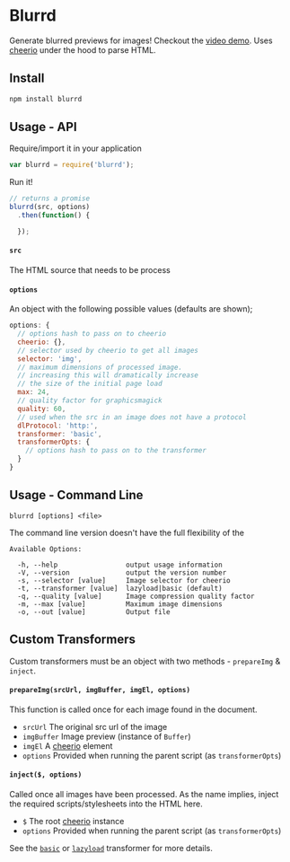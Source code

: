 # Blurrd

Generate blurred previews for images! Checkout the [video demo](https://www.youtube.com/watch?v=4HTpcauWaLs). Uses [cheerio](https://github.com/cheeriojs/cheerio) under the hood to parse HTML.

## Install

```javascript
npm install blurrd
```

## Usage - API

Require/import it in your application
```javascript
var blurrd = require('blurrd');
```

Run it!

```javascript
// returns a promise
blurrd(src, options)
  .then(function() {

  });
```

#### `src`

The HTML source that needs to be process

#### `options`

An object with the following possible values (defaults are shown);

```javascript
options: {
  // options hash to pass on to cheerio
  cheerio: {},
  // selector used by cheerio to get all images
  selector: 'img',
  // maximum dimensions of processed image.
  // increasing this will dramatically increase
  // the size of the initial page load
  max: 24,
  // quality factor for graphicsmagick
  quality: 60,
  // used when the src in an image does not have a protocol
  dlProtocol: 'http:',
  transformer: 'basic',
  transformerOpts: {
    // options hash to pass on to the transformer
  }
}
```

## Usage - Command Line

```
blurrd [options] <file>
```

The command line version doesn't have the full flexibility of the

```
Available Options:

  -h, --help                 output usage information
  -V, --version              output the version number
  -s, --selector [value]     Image selector for cheerio
  -t, --transformer [value]  lazyload|basic (default)
  -q, --quality [value]      Image compression quality factor
  -m, --max [value]          Maximum image dimensions
  -o, --out [value]          Output file
```

## Custom Transformers

Custom transformers must be an object with two methods - `prepareImg` & `inject`.

#### `prepareImg(srcUrl, imgBuffer, imgEl, options)`

This function is called once for each image found in the document.

  - `srcUrl` The original src url of the image
  - `imgBuffer` Image preview (instance of `Buffer`)
  - `imgEl` A [cheerio](https://github.com/cheeriojs/cheerio) element
  - `options` Provided when running the parent script (as `transformerOpts`)


#### `inject($, options)`

Called once all images have been processed. As the name implies, inject the required scripts/stylesheets into the HTML here.

  - `$` The root [cheerio](https://github.com/cheeriojs/cheerio) instance
  - `options` Provided when running the parent script (as `transformerOpts`)

See the [`basic`](https://github.com/alizain/blurrd/blob/master/transformers/basic.js) or [`lazyload`](https://github.com/alizain/blurrd/blob/master/transformers/lazyload.js) transformer for more details.

